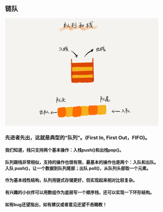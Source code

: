 ## 链队
![image](https://github.com/H-Always/DataStructure-Repository/blob/JAVA/Queue/src/%E9%98%9F%E5%88%97%E5%92%8C%E6%A0%88.png)
### 先进者先出，这就是典型的“队列”。(First In, First Out，FIFO)。

#### 我们知道，栈只支持两个基本操作：入栈push()和出栈pop()。
#### 队列跟栈非常相似，支持的操作也很有限，最基本的操作也是两个：入队和出队。入队 push()，让一个数据到队列尾部；出队 poll()，从队列头部取一个元素。

#### 作为基本线性结构，队列用链式存储更好，但实现起来相对比较复杂。
#### 有兴趣的小伙伴可以用数组作为底层写一个顺序栈，还可以实现一下环形结构。
#### 如有bug还望指出，如有建议或者意见还望不吝赐教！
